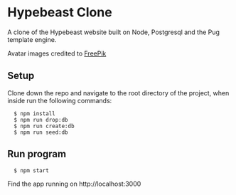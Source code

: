 # Hypebeast Clone

A clone of the Hypebeast website built on Node, Postgresql and the Pug template engine.

Avatar images credited to [FreePik](https://www.flaticon.com/authors/freepik)

## Setup

Clone down the repo and navigate to the root directory of the project, when inside run the following commands:

```
  $ npm install
  $ npm run drop:db
  $ npm run create:db
  $ npm run seed:db
```

## Run program

```
  $ npm start
```
Find the app running on http://localhost:3000
